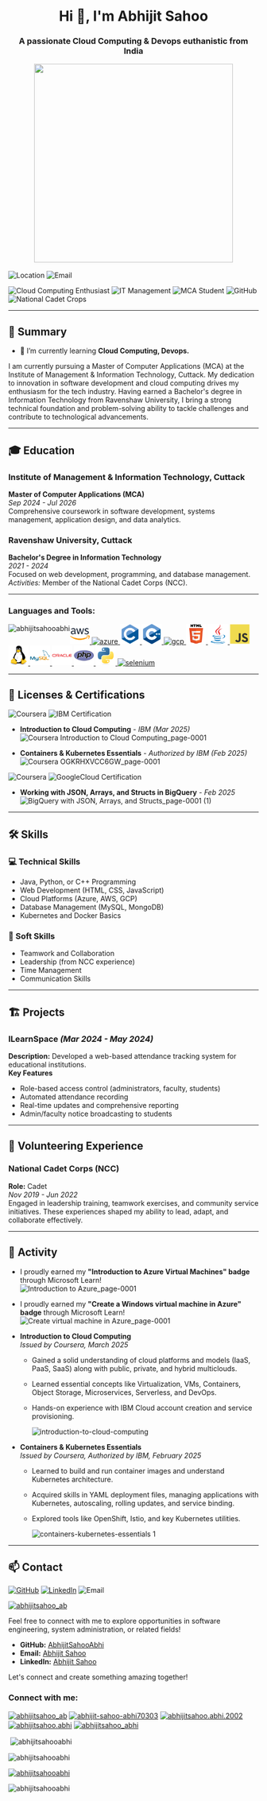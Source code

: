 <h1 align="center">Hi 👋, I'm Abhijit Sahoo</h1>
<h3 align="center">A passionate Cloud Computing & Devops euthanistic from India</h3>

<center><img src="https://media.licdn.com/dms/image/v2/D4E03AQHV-Pu8X5I6Gg/profile-displayphoto-shrink_800_800/profile-displayphoto-shrink_800_800/0/1731166070429?e=1747267200&v=beta&t=sXSV9PdZ6NAIyL2-bZuZUzb-d0Kcute3cMW6vegxbyI" height="400" width="400"></center>

![Location](https://img.shields.io/badge/📍Location-Jagatsinghpur-yellow?style=flat-square&logo=location)   ![Email](https://img.shields.io/badge/Email-abhijitsahoo2002@gmail.com-red?style=flat-square&logo=gmail)   

![Cloud Computing Enthusiast](https://img.shields.io/badge/Cloud_Computing-Enthusiast-blue)  ![IT Management](https://img.shields.io/badge/IT-Management-success)  ![MCA Student](https://img.shields.io/badge/MCA-Student-orange)  ![GitHub](https://img.shields.io/badge/GitHub-AbhijitSahooAbhi-black) ![National Cadet Crops](https://img.shields.io/badge/NCC-National_Cadet_Crops-black)


---

## **🌟 Summary**
 
   - 🌱 I’m currently learning **Cloud Computing, Devops.**

I am currently pursuing a Master of Computer Applications (MCA) at the Institute of Management & Information Technology, Cuttack. My dedication to innovation in software development and cloud computing drives my enthusiasm for the tech industry. Having earned a Bachelor's degree in Information Technology from Ravenshaw University, I bring a strong technical foundation and problem-solving ability to tackle challenges and contribute to technological advancements.


---

## **🎓 Education**
### **Institute of Management & Information Technology, Cuttack**  
**Master of Computer Applications (MCA)**  
*Sep 2024 - Jul 2026*  
Comprehensive coursework in software development, systems management, application design, and data analytics.

### **Ravenshaw University, Cuttack**  
**Bachelor's Degree in Information Technology**  
*2021 - 2024*  
Focused on web development, programming, and database management.  
*Activities:* Member of the National Cadet Corps (NCC).  

---
<h3 align="left">Languages and Tools:</h3>

<p><img align="left" src="https://github-readme-stats.vercel.app/api/top-langs?username=abhijitsahooabhi&show_icons=true&locale=en&layout=compact" alt="abhijitsahooabhi" /></p>

<p align="left"> 
  <a href="https://aws.amazon.com" target="_blank" rel="noreferrer"> <img src="https://raw.githubusercontent.com/devicons/devicon/master/icons/amazonwebservices/amazonwebservices-original-wordmark.svg" alt="aws" width="40" height="40"/> </a> 
  <a href="https://azure.microsoft.com/en-in/" target="_blank" rel="noreferrer"> <img src="https://www.vectorlogo.zone/logos/microsoft_azure/microsoft_azure-icon.svg" alt="azure" width="40" height="40"/> </a> 
  <a href="https://www.cprogramming.com/" target="_blank" rel="noreferrer"> <img src="https://raw.githubusercontent.com/devicons/devicon/master/icons/c/c-original.svg" alt="c" width="40" height="40"/> </a> 
  <a href="https://www.w3schools.com/cpp/" target="_blank" rel="noreferrer"> <img src="https://raw.githubusercontent.com/devicons/devicon/master/icons/cplusplus/cplusplus-original.svg" alt="cplusplus" width="40" height="40"/> </a> 
  <a href="https://cloud.google.com" target="_blank" rel="noreferrer"> <img src="https://www.vectorlogo.zone/logos/google_cloud/google_cloud-icon.svg" alt="gcp" width="40" height="40"/> </a> 
  <a href="https://www.w3.org/html/" target="_blank" rel="noreferrer"> <img src="https://raw.githubusercontent.com/devicons/devicon/master/icons/html5/html5-original-wordmark.svg" alt="html5" width="40" height="40"/> </a> <a href="https://www.java.com" target="_blank" rel="noreferrer"> <img src="https://raw.githubusercontent.com/devicons/devicon/master/icons/java/java-original.svg" alt="java" width="40" height="40"/> </a> 
  <a href="https://developer.mozilla.org/en-US/docs/Web/JavaScript" target="_blank" rel="noreferrer"> <img src="https://raw.githubusercontent.com/devicons/devicon/master/icons/javascript/javascript-original.svg" alt="javascript" width="40" height="40"/> </a> 
  <a href="https://www.linux.org/" target="_blank" rel="noreferrer"> <img src="https://raw.githubusercontent.com/devicons/devicon/master/icons/linux/linux-original.svg" alt="linux" width="40" height="40"/> </a> 
  <a href="https://www.mysql.com/" target="_blank" rel="noreferrer"> <img src="https://raw.githubusercontent.com/devicons/devicon/master/icons/mysql/mysql-original-wordmark.svg" alt="mysql" width="40" height="40"/> </a> 
  <a href="https://www.oracle.com/" target="_blank" rel="noreferrer"> <img src="https://raw.githubusercontent.com/devicons/devicon/master/icons/oracle/oracle-original.svg" alt="oracle" width="40" height="40"/> </a> 
  <a href="https://www.php.net" target="_blank" rel="noreferrer"> <img src="https://raw.githubusercontent.com/devicons/devicon/master/icons/php/php-original.svg" alt="php" width="40" height="40"/> </a> 
  <a href="https://www.python.org" target="_blank" rel="noreferrer"> <img src="https://raw.githubusercontent.com/devicons/devicon/master/icons/python/python-original.svg" alt="python" width="40" height="40"/> </a> 
  <a href="https://www.selenium.dev" target="_blank" rel="noreferrer"> <img src="https://raw.githubusercontent.com/detain/svg-logos/780f25886640cef088af994181646db2f6b1a3f8/svg/selenium-logo.svg" alt="selenium" width="40" height="40"/> </a> 
</p>


---

## **📜 Licenses & Certifications**
![Coursera](https://img.shields.io/badge/Coursera-%230056D2.svg?style=for-the-badge&logo=Coursera&logoColor=white)  ![IBM Certification](https://img.shields.io/badge/Certified-IBM-blue)
- **Introduction to Cloud Computing** - *IBM (Mar 2025)*  
  ![Coursera  Introduction to Cloud Computing_page-0001](https://github.com/user-attachments/assets/b0fa2485-ade7-45ed-92c3-4b94d5e872be)


- **Containers & Kubernetes Essentials** - *Authorized by IBM (Feb 2025)*  
  ![Coursera OGKRHXVCC6GW_page-0001](https://github.com/user-attachments/assets/169bbf6f-c205-460e-b850-c2ac4d339ad1)


![Coursera](https://img.shields.io/badge/Coursera-%230056D2.svg?style=for-the-badge&logo=Coursera&logoColor=white)  ![GoogleCloud Certification](https://img.shields.io/badge/Certified-Google_Cloud-blue)
- **Working with JSON, Arrays, and Structs in BigQuery** - *Feb 2025*
  ![BigQuery with JSON, Arrays, and Structs_page-0001 (1)](https://github.com/user-attachments/assets/62308b0f-0c92-4a19-9643-b93408e3aec4)

---

## **🛠 Skills**
### **💻 Technical Skills**
- Java, Python, or C++ Programming
- Web Development (HTML, CSS, JavaScript)
- Cloud Platforms (Azure, AWS, GCP)
- Database Management (MySQL, MongoDB)
- Kubernetes and Docker Basics

### **🤝 Soft Skills**
- Teamwork and Collaboration
- Leadership (from NCC experience)
- Time Management
- Communication Skills


---

## **🏗️ Projects**
### **ILearnSpace** *(Mar 2024 - May 2024)*  
**Description:** Developed a web-based attendance tracking system for educational institutions.  
**Key Features**  
- Role-based access control (administrators, faculty, students)  
- Automated attendance recording  
- Real-time updates and comprehensive reporting  
- Admin/faculty notice broadcasting to students  

---

## **🤝 Volunteering Experience**
### **National Cadet Corps (NCC)**  
**Role:** Cadet  
*Nov 2019 - Jun 2022*  
Engaged in leadership training, teamwork exercises, and community service initiatives. These experiences shaped my ability to lead, adapt, and collaborate effectively.

---

## **🎯 Activity**
- I proudly earned my **"Introduction to Azure Virtual Machines" badge** through Microsoft Learn!  
  ![Introduction to Azure_page-0001](https://github.com/user-attachments/assets/52333e83-c6e8-4e9f-994d-3d6e74936bb3)

- I proudly earned my **"Create a Windows virtual machine in Azure" badge** through Microsoft Learn!
  ![Create virtual machine in Azure_page-0001](https://github.com/user-attachments/assets/6e7f51b9-c6fd-4e94-b81c-47146252768a)

- **Introduction to Cloud Computing**  
  *Issued by Coursera, March 2025*  
  - Gained a solid understanding of cloud platforms and models (IaaS, PaaS, SaaS) along with public, private, and hybrid multiclouds.
  - Learned essential concepts like Virtualization, VMs, Containers, Object Storage, Microservices, Serverless, and DevOps.
  - Hands-on experience with IBM Cloud account creation and service provisioning.
    
    ![introduction-to-cloud-computing](https://github.com/user-attachments/assets/75d6cb23-7240-4730-9b4a-e30467c7ae2b)


- **Containers & Kubernetes Essentials**  
  *Issued by Coursera, Authorized by IBM, February 2025*  
  - Learned to build and run container images and understand Kubernetes architecture.
  - Acquired skills in YAML deployment files, managing applications with Kubernetes, autoscaling, rolling updates, and service binding.
  - Explored tools like OpenShift, Istio, and key Kubernetes utilities.
 
    ![containers-kubernetes-essentials 1](https://github.com/user-attachments/assets/62402f86-dcb5-4330-8f25-2bb32c4c2667)

 
---

## **📫 Contact**
[![GitHub](https://img.shields.io/badge/GitHub-AbhijitSahooAbhi-black?logo=github)](https://github.com/Abhijitsahooabhi)
  [![LinkedIn](https://img.shields.io/badge/LinkedIn-Abhijit%20Sahoo-blue?style=flat-square&logo=linkedin&logoColor=white&logoWidth=20)](https://www.linkedin.com/in/abhijit-sahoo-abhi70303/) ![Email](https://img.shields.io/badge/Email-abhijitsahoo2002@gmail.com-red?style=flat-square&logo=gmail)   <p align="left"> <a href="https://twitter.com/abhijitsahoo_ab" target="blank"><img src="https://img.shields.io/twitter/follow/abhijitsahoo_ab?logo=twitter&style=for-the-badge" alt="abhijitsahoo_ab" /></a> </p>

    

Feel free to connect with me to explore opportunities in software engineering, system administration, or related fields!  

- **GitHub:** [AbhijitSahooAbhi](https://github.com/Abhijitsahooabhi)
- **Email:** [Abhijit Sahoo](Abhijitsahoo2002@gmail.com)
- **LinkedIn:** [Abhijit Sahoo](https://www.linkedin.com/in/abhijit-sahoo-abhi70303/)  
  
Let's connect and create something amazing together!


<h3 align="left">Connect with me:</h3>
<p align="left">
<a href="https://twitter.com/abhijitsahoo_ab" target="blank"><img align="center" src="https://raw.githubusercontent.com/rahuldkjain/github-profile-readme-generator/master/src/images/icons/Social/twitter.svg" alt="abhijitsahoo_ab" height="30" width="40" /></a>
<a href="https://linkedin.com/in/abhijit-sahoo-abhi70303" target="blank"><img align="center" src="https://raw.githubusercontent.com/rahuldkjain/github-profile-readme-generator/master/src/images/icons/Social/linked-in-alt.svg" alt="abhijit-sahoo-abhi70303" height="30" width="40" /></a>
<a href="https://fb.com/abhijitsahoo.abhi.2002" target="blank"><img align="center" src="https://raw.githubusercontent.com/rahuldkjain/github-profile-readme-generator/master/src/images/icons/Social/facebook.svg" alt="abhijitsahoo.abhi.2002" height="30" width="40" /></a>
<a href="https://instagram.com/abhijitsahoo.abhi" target="blank"><img align="center" src="https://raw.githubusercontent.com/rahuldkjain/github-profile-readme-generator/master/src/images/icons/Social/instagram.svg" alt="abhijitsahoo.abhi" height="30" width="40" /></a>
<a href="https://www.leetcode.com/abhijitsahoo_abhi" target="blank"><img align="center" src="https://raw.githubusercontent.com/rahuldkjain/github-profile-readme-generator/master/src/images/icons/Social/leet-code.svg" alt="abhijitsahoo_abhi" height="30" width="40" /></a>
</p>

<p>&nbsp;<img align="center" src="https://github-readme-stats.vercel.app/api?username=abhijitsahooabhi&show_icons=true&locale=en" alt="abhijitsahooabhi" /></p>
<p><img align="center" src="https://github-readme-streak-stats.herokuapp.com/?user=abhijitsahooabhi&" alt="abhijitsahooabhi" /></p>

<p align="left"> <a href="https://github.com/ryo-ma/github-profile-trophy"><img src="https://github-profile-trophy.vercel.app/?username=abhijitsahooabhi" alt="abhijitsahooabhi" /></a> </p>

<center> <p align="left"> <img src="https://komarev.com/ghpvc/?username=abhijitsahooabhi&label=Profile%20views&color=0e75b6&style=flat" alt="abhijitsahooabhi" /> </p></center>
